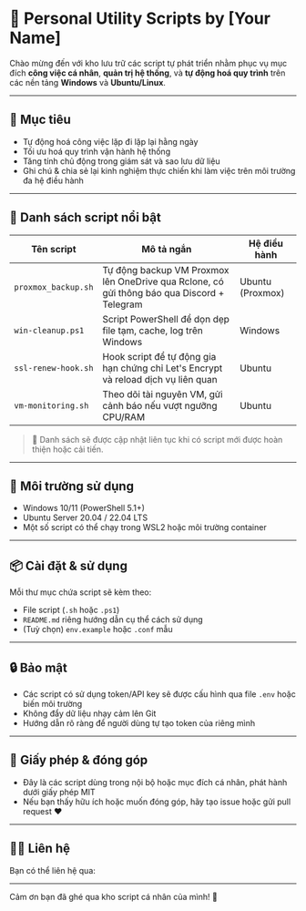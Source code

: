 # 🧰 Personal Utility Scripts by [Your Name]

Chào mừng đến với kho lưu trữ các script tự phát triển nhằm phục vụ mục đích **công việc cá nhân**, **quản trị hệ thống**, và **tự động hoá quy trình** trên các nền tảng **Windows** và **Ubuntu/Linux**.

---

## 🎯 Mục tiêu

- Tự động hoá công việc lặp đi lặp lại hằng ngày
- Tối ưu hoá quy trình vận hành hệ thống
- Tăng tính chủ động trong giám sát và sao lưu dữ liệu
- Ghi chú & chia sẻ lại kinh nghiệm thực chiến khi làm việc trên môi trường đa hệ điều hành

---

## 🧱 Danh sách script nổi bật

| Tên script                  | Mô tả ngắn                                      | Hệ điều hành      |
|----------------------------|-------------------------------------------------|-------------------|
| `proxmox_backup.sh`        | Tự động backup VM Proxmox lên OneDrive qua Rclone, có gửi thông báo qua Discord + Telegram | Ubuntu (Proxmox)  |
| `win-cleanup.ps1`          | Script PowerShell để dọn dẹp file tạm, cache, log trên Windows                       | Windows           |
| `ssl-renew-hook.sh`        | Hook script để tự động gia hạn chứng chỉ Let's Encrypt và reload dịch vụ liên quan | Ubuntu            |
| `vm-monitoring.sh`         | Theo dõi tài nguyên VM, gửi cảnh báo nếu vượt ngưỡng CPU/RAM                        | Ubuntu            |

> 📌 Danh sách sẽ được cập nhật liên tục khi có script mới được hoàn thiện hoặc cải tiến.

---

## 🚀 Môi trường sử dụng

- Windows 10/11 (PowerShell 5.1+)
- Ubuntu Server 20.04 / 22.04 LTS
- Một số script có thể chạy trong WSL2 hoặc môi trường container

---

## 📦 Cài đặt & sử dụng

Mỗi thư mục chứa script sẽ kèm theo:

- File script (`.sh` hoặc `.ps1`)
- `README.md` riêng hướng dẫn cụ thể cách sử dụng
- (Tuỳ chọn) `env.example` hoặc `.conf` mẫu

---

## 🔒 Bảo mật

- Các script có sử dụng token/API key sẽ được cấu hình qua file `.env` hoặc biến môi trường
- Không đẩy dữ liệu nhạy cảm lên Git
- Hướng dẫn rõ ràng để người dùng tự tạo token của riêng mình

---

## 🤝 Giấy phép & đóng góp

- Đây là các script dùng trong nội bộ hoặc mục đích cá nhân, phát hành dưới giấy phép MIT
- Nếu bạn thấy hữu ích hoặc muốn đóng góp, hãy tạo issue hoặc gửi pull request ❤️

---

## 🧑‍💻 Liên hệ

Bạn có thể liên hệ qua:


---

Cảm ơn bạn đã ghé qua kho script cá nhân của mình! 🚀
